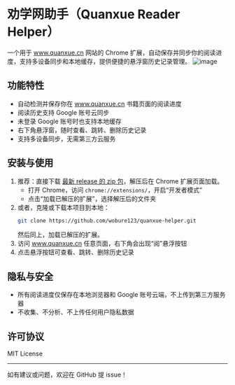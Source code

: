 # 劝学网助手（Quanxue Reader Helper）

一个用于 www.quanxue.cn 网站的 Chrome 扩展，自动保存并同步你的阅读进度，支持多设备同步和本地缓存，提供便捷的悬浮窗历史记录管理。
![image](https://github.com/user-attachments/assets/7a44c9fb-5db8-4bd3-90e3-c7d05443a1a4)



## 功能特性
- 自动检测并保存你在 www.quanxue.cn 书籍页面的阅读进度
- 阅读历史支持 Google 账号云同步
- 未登录 Google 账号时也支持本地缓存
- 右下角悬浮窗，随时查看、跳转、删除历史记录
- 支持多设备同步，无需第三方云服务

## 安装与使用
1. 推荐：直接下载 [最新 release 的 zip 包](https://github.com/wobure123/quanxue-helper/releases)，解压后在 Chrome 扩展页面加载。
   - 打开 Chrome，访问 `chrome://extensions/`，开启“开发者模式”
   - 点击“加载已解压的扩展”，选择解压后的文件夹
2. 或者，克隆或下载本项目到本地：
   ```bash
   git clone https://github.com/wobure123/quanxue-helper.git
   ```
   然后同上，加载已解压的扩展。
3. 访问 www.quanxue.cn 任意页面，右下角会出现“阅”悬浮按钮
4. 点击悬浮按钮可查看、跳转、删除历史记录


## 隐私与安全
- 所有阅读进度仅保存在本地浏览器和 Google 账号云端，不上传到第三方服务器
- 不收集、不分析、不上传任何用户隐私数据

## 许可协议
MIT License

---

如有建议或问题，欢迎在 GitHub 提 issue！
